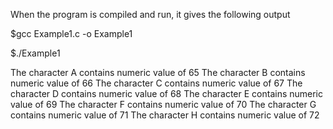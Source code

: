 When the program is compiled and run, it gives the following output

$gcc Example1.c -o Example1

$./Example1

The character A contains numeric value of 65
The character B contains numeric value of 66
The character C contains numeric value of 67
The character D contains numeric value of 68
The character E contains numeric value of 69
The character F contains numeric value of 70
The character G contains numeric value of 71
The character H contains numeric value of 72
